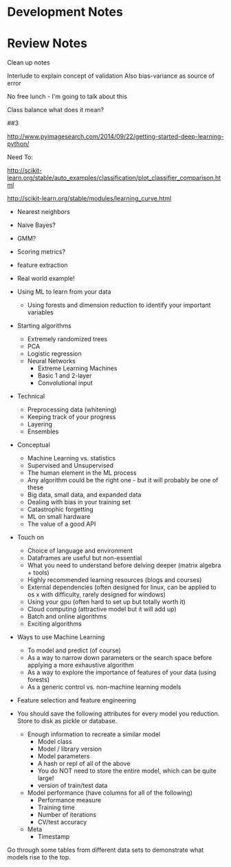 Development Notes
===========

# Review Notes

Clean up notes

Interlude to explain concept of validation
  Also bias-variance as source of error

No free lunch - I'm going to talk about this

Class balance what does it mean?

##3

<http://www.pyimagesearch.com/2014/09/22/getting-started-deep-learning-python/>

Need To:

http://scikit-learn.org/stable/auto_examples/classification/plot_classifier_comparison.html

http://scikit-learn.org/stable/modules/learning_curve.html

- Nearest neighbors
- Naive Bayes?
- GMM?
- Scoring metrics?
- feature extraction
- Real world example!

- Using ML to learn from your data
  - Using forests and dimension reduction to identify your important variables

- Starting algorithms
  - Extremely randomized trees
  - PCA
  - Logistic regression
  - Neural Networks
    - Extreme Learning Machines
    - Basic 1 and 2-layer
    - Convolutional input

- Technical
  - Preprocessing data (whitening)
  - Keeping track of your progress
  - Layering
  - Ensembles

- Conceptual
  - Machine Learning vs. statistics
  - Supervised and Unsupervised
  - The human element in the ML process
  - Any algorithm could be the right one - but it will probably be one of these
  - Big data, small data, and expanded data
  - Dealing with bias in your training set
  - Catastrophic forgetting
  - ML on small hardware
  - The value of a good API

- Touch on
  - Choice of language and environment
  - Dataframes are useful but non-essential
  - What you need to understand before delving deeper (matrix algebra + tools)
  - Highly recommended learning resources (blogs and courses)
  - External dependencies (often designed for linux, can be applied to os x with difficulty, rarely designed for windows)
  - Using your gpu (often hard to set up but totally worth it)
  - Cloud computing (attractive model but it will add up)
  - Batch and online algorithms
  - Exciting algorithms

- Ways to use Machine Learning
  - To model and predict (of course)
  - As a way to narrow down parameters or the search space before applying a more exhaustive algorithm
  - As a way to explore the importance of features of your data (using forests)
  - As a generic control vs. non-machine learning models

- Feature selection and feature engineering

- You should save the following attributes for every model you reduction.  Store to disk as pickle or database.  
  - Enough information to recreate a similar model
    - Model class
    - Model / library version
    - Model parameters
    - A hash or repl of all of the above
    - You do NOT need to store the entire model, which can be quite large!
    - version of train/test data
  - Model performance (have columns for all of the following)
    - Performance measure
    - Training time
    - Number of iterations
    - CV/test accuracy
  - Meta
    - Timestamp

Go through some tables from different data sets to demonstrate what models rise to the top.  
